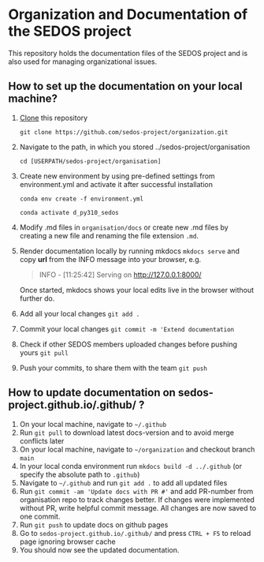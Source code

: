 # Organization and Documentation of the SEDOS project

This repository holds the documentation files of the SEDOS project and is also used for managing organizational issues. 

## How to set up the documentation on your local machine?

1. [Clone](https://docs.github.com/en/repositories/creating-and-managing-repositories/cloning-a-repository) this repository 

      `git clone https://github.com/sedos-project/organization.git`


2. Navigate to the path, in which you stored ../sedos-project/organisation

      `cd [USERPATH/sedos-project/organisation]`


3. Create new environment by using pre-defined settings from environment.yml and activate it after successful installation
 
      `conda env create -f environment.yml`

      `conda activate d_py310_sedos`
      

4. Modify .md files in `organisation/docs` or create new .md files by creating a new file and renaming the file extension `.md`.

5. Render documentation locally by running mkdocs `mkdocs serve` and copy **url** from the INFO message into your browser, e.g.
   

   > INFO     -  [11:25:42] Serving on http://127.0.0.1:8000/

   Once started, mkdocs shows your local edits live in the browser without further do.

6. Add all your local changes `git add .`

7. Commit your local changes `git commit -m 'Extend documentation`

8. Check if other SEDOS members uploaded changes before pushing yours `git pull`  

9. Push your commits, to share them with the team `git push`


## How to update documentation on sedos-project.github.io/.github/ ?

1. On your local machine, navigate to `~/.github`
1. Run `git pull` to download latest docs-version and to avoid merge conflicts later
1. On your local machine, navigate to `~/organization` and checkout branch `main`
1. In your local conda environment run `mkdocs build -d ../.github` (or specify the absolute path to `.github`)
1. Navigate to `~/.github` and run `git add .` to add all updated files
1. Run `git commit -am 'Update docs with PR #'` and add PR-number from organisation repo to track changes better. 
   If changes were implemented without PR, write helpful commit message. All changes are now saved to one commit.
1. Run `git push` to update docs on github pages
1. Go to `sedos-project.github.io/.github/` and press `CTRL + F5` to reload page ignoring browser cache
1. You should now see the updated documentation.

